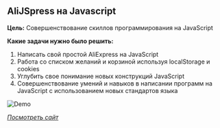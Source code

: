 ## AliJSpress на Javascript

**Цель:** Cовершенствование скиллов программирования на JavaScript

**Какие задачи нужно было решить:**

1. Написать свой простой AliExpress на JavaScript
2. Работа со списком желаний и корзиной используя localStorage и cookies
3. Углубить свое понимание новых конструкций JavaScript
4. Совершенствование умений и навыков в написании программ на JavaScript с использованием новых стандартов языка

![Demo](demo.gif)

[_Посмотреть сайт_](http://git.lekua.in.ua/AliJSpress/)
